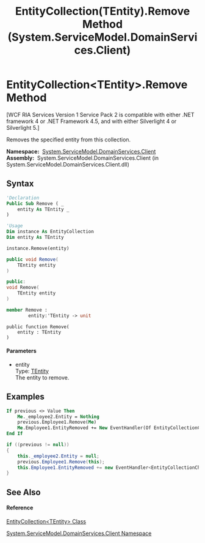 ﻿---
title: EntityCollection(TEntity).Remove Method  (System.ServiceModel.DomainServices.Client)
TOCTitle: Remove Method
ms:assetid: M:System.ServiceModel.DomainServices.Client.EntityCollection`1.Remove(`0)
ms:mtpsurl: https://msdn.microsoft.com/en-us/library/Ff423347(v=VS.91)
ms:contentKeyID: 28755702
ms.date: 01/27/2012
mtps_version: v=VS.91
f1_keywords:
- System.ServiceModel.DomainServices.Client.EntityCollection`1.Remove
dev_langs:
- CSharp
- JScript
- VB
- FSharp
- c++
api_location:
- System.ServiceModel.DomainServices.Client.dll
api_name:
- System.ServiceModel.DomainServices.Client.EntityCollection`1.Remove
api_type:
- Managed
topic_type:
- apiref
- kbSyntax
product_family_name: VS
ROBOTS: INDEX,FOLLOW
---

# EntityCollection\<TEntity\>.Remove Method

\[WCF RIA Services Version 1 Service Pack 2 is compatible with either .NET framework 4 or .NET Framework 4.5, and with either Silverlight 4 or Silverlight 5.\]

Removes the specified entity from this collection.

**Namespace:**  [System.ServiceModel.DomainServices.Client](ff422479\(v=vs.91\).md)  
**Assembly:**  System.ServiceModel.DomainServices.Client (in System.ServiceModel.DomainServices.Client.dll)

## Syntax

``` vb
'Declaration
Public Sub Remove ( _
    entity As TEntity _
)
```

``` vb
'Usage
Dim instance As EntityCollection
Dim entity As TEntity

instance.Remove(entity)
```

``` csharp
public void Remove(
    TEntity entity
)
```

``` c++
public:
void Remove(
    TEntity entity
)
```

``` fsharp
member Remove : 
        entity:'TEntity -> unit 
```

``` jscript
public function Remove(
    entity : TEntity
)
```

#### Parameters

  - entity  
    Type: [TEntity](ff422772\(v=vs.91\).md)  
    The entity to remove.  

## Examples

``` vb
If previous <> Value Then
    Me._employee2.Entity = Nothing
    previous.Employee1.Remove(Me)
    Me.Employee1.EntityRemoved += New EventHandler(Of EntityCollectionChangedEventArgs(Of Employee))(Employee1_EntityRemoved)
End If
```

``` csharp
if ((previous != null))
{
    this._employee2.Entity = null;
    previous.Employee1.Remove(this);
    this.Employee1.EntityRemoved += new EventHandler<EntityCollectionChangedEventArgs<Employee>>(Employee1_EntityRemoved);
}
```

## See Also

#### Reference

[EntityCollection\<TEntity\> Class](ff422772\(v=vs.91\).md)

[System.ServiceModel.DomainServices.Client Namespace](ff422479\(v=vs.91\).md)

